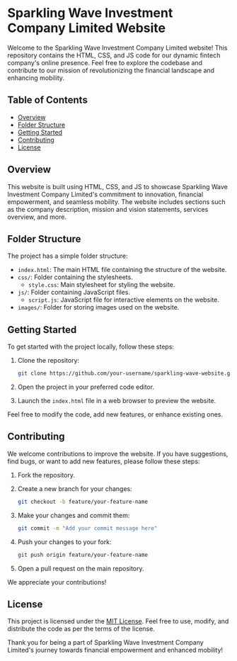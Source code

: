# Sparkling Wave Investment Company Limited Website

Welcome to the Sparkling Wave Investment Company Limited website! This repository contains the HTML, CSS, and JS code for our dynamic fintech company's online presence. Feel free to explore the codebase and contribute to our mission of revolutionizing the financial landscape and enhancing mobility.

## Table of Contents

- [Overview](#overview)
- [Folder Structure](#folder-structure)
- [Getting Started](#getting-started)
- [Contributing](#contributing)
- [License](#license)

## Overview

This website is built using HTML, CSS, and JS to showcase Sparkling Wave Investment Company Limited's commitment to innovation, financial empowerment, and seamless mobility. The website includes sections such as the company description, mission and vision statements, services overview, and more.

## Folder Structure

The project has a simple folder structure:

- `index.html`: The main HTML file containing the structure of the website.
- `css/`: Folder containing the stylesheets.
  - `style.css`: Main stylesheet for styling the website.
- `js/`: Folder containing JavaScript files.
  - `script.js`: JavaScript file for interactive elements on the website.
- `images/`: Folder for storing images used on the website.

## Getting Started

To get started with the project locally, follow these steps:

1. Clone the repository:

   ```bash
   git clone https://github.com/your-username/sparkling-wave-website.git
   ```

2. Open the project in your preferred code editor.

3. Launch the `index.html` file in a web browser to preview the website.

Feel free to modify the code, add new features, or enhance existing ones.

## Contributing

We welcome contributions to improve the website. If you have suggestions, find bugs, or want to add new features, please follow these steps:

1. Fork the repository.
2. Create a new branch for your changes:

   ```bash
   git checkout -b feature/your-feature-name
   ```

3. Make your changes and commit them:

   ```bash
   git commit -m "Add your commit message here"
   ```

4. Push your changes to your fork:

   ```bash
   git push origin feature/your-feature-name
   ```

5. Open a pull request on the main repository.

We appreciate your contributions!

## License

This project is licensed under the [MIT License](LICENSE). Feel free to use, modify, and distribute the code as per the terms of the license.

Thank you for being a part of Sparkling Wave Investment Company Limited's journey towards financial empowerment and enhanced mobility!
